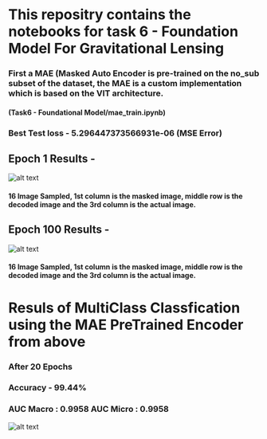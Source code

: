 # This repositry contains the notebooks for task 6 - Foundation Model For Gravitational Lensing

### First a MAE (Masked Auto Encoder is pre-trained on the no_sub subset of the dataset, the MAE is a custom implementation which is based on the VIT architecture.
#### (Task6 - Foundational Model/mae_train.ipynb)

### Best Test loss - 5.296447373566931e-06 (MSE Error)

## Epoch 1 Results - 
![alt text](https://github.com/arnesh2212/GSOC---ML4SCI-Tasks/blob/main/Task6%20-%20Foundational%20Model/epoch1.png)
#### 16 Image Sampled, 1st column is the masked image, middle row is the decoded image and the 3rd column is the actual image.


## Epoch 100 Results - 
![alt text](https://github.com/arnesh2212/GSOC---ML4SCI-Tasks/blob/main/Task6%20-%20Foundational%20Model/best.png)
#### 16 Image Sampled, 1st column is the masked image, middle row is the decoded image and the 3rd column is the actual image.


# Resuls of MultiClass Classfication using the MAE PreTrained Encoder from above
### After 20 Epochs
### Accuracy - 99.44%
### AUC Macro : 0.9958 AUC Micro : 0.9958
![alt text](https://github.com/arnesh2212/GSOC---ML4SCI-Tasks/blob/main/Task6%20-%20Foundational%20Model/ROC_curve.png)

